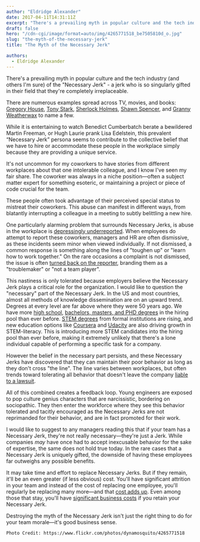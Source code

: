 ```yaml
---
author: "Eldridge Alexander"
date: 2017-04-11T14:31:11Z
excerpt: "There's a prevailing myth in popular culture and the tech industry of the \"Necessary Jerk\" - a jerk who is so singularly gifted in their field that they're completely irreplaceable. Here I argue why that's not only incorrect, but a stance that will actively harm groups and businesses."
draft: false
hero: "/cdn-cgi/image/format=auto/img/4265771518_be7505810d_o.jpg"
slug: "the-myth-of-the-necessary-jerk"
title: "The Myth of the Necessary Jerk"

authors:
  - Eldridge Alexander
---
```


There's a prevailing myth in popular culture and the tech industry (and others I'm sure) of the "Necessary Jerk" - a jerk who is so singularly gifted in their field that they're completely irreplaceable. 

There are numerous examples spread across TV, movies, and books: [Gregory House](https://en.wikipedia.org/wiki/Gregory_House), [Tony Stark](https://en.wikipedia.org/wiki/Iron_Man), [Sherlock Holmes](https://en.wikipedia.org/wiki/Sherlock_Holmes), [Shawn Spencer](https://en.wikipedia.org/wiki/Shawn_Spencer), and [Granny Weatherwax](https://en.wikipedia.org/wiki/Granny_Weatherwax) to name a few.

While it is entertaining to watch Benedict Cumberbatch berate a bewildered Martin Freeman, or Hugh Laurie prank Lisa Edelstein, this prevalent “Necessary Jerk” persona seems to contribute to the collective belief that we have to hire or accommodate these people in the workplace simply because they are providing a unique service.

It's not uncommon for my coworkers to have stories from different workplaces about that one intolerable colleague, and I know I've seen my fair share. The coworker was always in a niche position&mdash;often a subject matter expert for something esoteric, or maintaining a project or piece of code crucial for the team.

These people often took advantage of their perceived special status to mistreat their coworkers. This abuse can manifest in different ways, from blatantly interrupting a colleague in a meeting to subtly belittling a new hire. 

One particularly alarming problem that surrounds Necessary Jerks, is abuse in the workplace is [depressingly underreported](http://www.workplacebullying.org/individuals/problem/employer-reaction/). When employees do attempt to report these coworkers, managers and HR are often dismissive, as these incidents seem minor when viewed individually. If not dismissed, a common response is something along the lines of "toughen up" or "learn how to work together." On the rare occasions a complaint is not dismissed, the issue is often [turned back on the reporter](http://www.workplacebullying.org/faq/#10), branding them as a "troublemaker" or "not a team player".

This nastiness is only tolerated because employers believe the Necessary Jerk plays a critical role for the organization. I would like to question the "necessary" part of the Necessary Jerk. In the US and most countries, almost all methods of knowledge dissemination are on an upward trend. Degrees at every level are far above where they were 50 years ago. We have more [high school](https://www.ed.gov/news/press-releases/us-high-school-graduation-rate-hits-new-record-high-0), [bachelors, masters, and PHD degrees](https://www.census.gov/prod/2004pubs/p20-550.pdf) in the hiring pool than ever before. [STEM degrees](https://www.aps.org/programs/education/statistics/bachelors.cfm) from formal institutions are rising, and new education options like [Coursera](https://www.coursera.org/) and [Udacity](https://www.udacity.com/) are also driving growth in STEM-literacy. This is introducing more STEM candidates into the hiring pool than ever before, making it extremely unlikely that there's a lone individual capable of performing a specific task for a company.

However the belief in the necessary part persists, and these Necessary Jerks have discovered that they can maintain their poor behavior as long as they don't cross "the line". The line varies between workplaces, but often trends toward tolerating all behavior that doesn't leave the company [liable to a lawsuit](http://www.workplacebullying.org/individuals/problem/employer-reaction/). 

All of this combined creates a feedback loop. Young engineers are exposed to pop culture genius characters that are narcissistic, bordering on sociopathic. They then enter the workforce where they see this behavior tolerated and tacitly encouraged as the Necessary Jerks are not reprimanded for their behavior, and are in fact promoted for their work.

I would like to suggest to any managers reading this that if your team has a Necessary Jerk, they're not really necessary&mdash;they're just a Jerk. While companies *may* have once had to accept inexcusable behavior for the sake of expertise, the same does not hold true today. In the rare cases that a Necessary Jerk is uniquely gifted, the downside of having these employees far outweighs any possible benefits. 

It may take time and effort to replace Necessary Jerks. But if they remain, it'll be an even greater (if less obvious) cost. You'll have significant attrition in your team and instead of the cost of replacing one employee, you'll regularly be replacing many more&mdash;and that [cost adds up](https://www.zanebenefits.com/blog/bid/312123/employee-retention-the-real-cost-of-losing-an-employee). Even among those that stay, you'll have [significant business costs](http://go.roberts.edu/bid/183778/The-High-Cost-of-Low-Morale-by-Nicole-Fink) if you retain your Necessary Jerk.

Destroying the myth of the Necessary Jerk isn't just the right thing to do for your team morale&mdash;it's good business sense.


`Photo Credit: https://www.flickr.com/photos/dynamosquito/4265771518`
